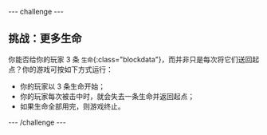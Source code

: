 --- challenge ---
## 挑战：更多生命
你能否给你的玩家 3 条 `生命`{:class="blockdata"}，而并非只是每次将它们送回起点？你的游戏可按如下方式运行：

+ 你的玩家以 3 条生命开始；
+ 你的玩家每次被击中时，就会失去一条生命并返回起点；
+ 如果生命全部用完，则游戏终止。




--- /challenge ---